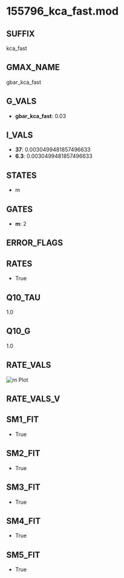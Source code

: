 # 155796_kca_fast.mod

## SUFFIX

kca_fast

## GMAX_NAME

gbar_kca_fast

## G_VALS

- **gbar_kca_fast**: 0.03

## I_VALS

- **37**: 0.0030499481857496633
- **6.3**: 0.0030499481857496633

## STATES

- m

## GATES

- **m**: 2

## ERROR_FLAGS


## RATES

- True

## Q10_TAU

1.0

## Q10_G

1.0

## RATE_VALS

![m Plot](/Users/pbozelos/Dropbox/icg-Chai-Panos/supermodels/output_markdown_files/KCa/155796_kca_fast.mod/images/m.png)

## RATE_VALS_V

## SM1_FIT

- True

## SM2_FIT

- True

## SM3_FIT

- True

## SM4_FIT

- True

## SM5_FIT

- True

